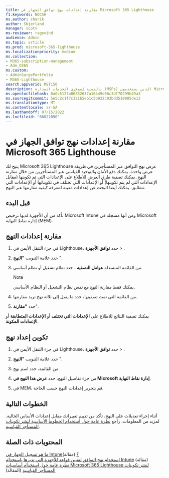 ```yaml
---
title: مقارنة إعدادات نهج توافق الجهاز في Microsoft 365 Lighthouse
f1.keywords: NOCSH
ms.author: sharik
author: SKjerland
manager: scotv
ms-reviewer: ragovind
audience: Admin
ms.topic: article
ms.prod: microsoft-365-lighthouse
ms.localizationpriority: medium
ms.collection:
- M365-subscription-management
- Adm_O365
ms.custom:
- AdminSurgePortfolio
- M365-Lighthouse
search.appverid: MET150
description: بالنسبة لموفري الخدمات المدارة (MSPs) الذين يستخدمون Microsoft 365 Lighthouse، تعرف على كيفية مقارنة إعدادات نهج توافق الجهاز.
ms.openlocfilehash: 0a0c5127a86832637a16449e06c3df70299b49a3
ms.sourcegitcommit: 5e5c2c1f7c321b5eb1c5b932c03bdd510005de13
ms.translationtype: MT
ms.contentlocale: ar-SA
ms.lasthandoff: 07/15/2022
ms.locfileid: "66822890"
---
```

# <a name="compare-device-compliance-policy-settings-in-microsoft-365-lighthouse"></a>مقارنة إعدادات نهج توافق الجهاز في Microsoft 365 Lighthouse

يتيح لك Microsoft 365 Lighthouse عرض نهج التوافق عبر المستأجرين في طريقة عرض واحدة. يمكنك دفع الأمان والتوحيد القياسي عبر المستأجرين من خلال مقارنة النهج. يمكنك تصفية طرق العرض للاطلاع على الإعدادات التي تم تكوينها (مقابل الإعدادات التي لم يتم تكوينها) أو الإعدادات التي تختلف في تكويناتها أو الإعدادات التي تتطابق. يمكنك أيضا البحث عن إعدادات معينة لمعرفة كيفية مقارنتها عبر النهج.

## <a name="before-you-begin"></a>قبل البدء

تأكد من أن الأجهزة لديها ترخيص Microsoft Intune ومن أنها مسجلة في Microsoft إدارة نقاط النهاية (MEM).

## <a name="compare-policy-settings"></a>مقارنة إعدادات النهج

1. في جزء التنقل الأيمن في Lighthouse، حدد **توافق الأجهزة** > .

2. حدد علامة التبويب **"النهج** ".

3. من القائمة المنسدلة **عوامل التصفية** ، حدد نظام تشغيل أو نظام أساسي.

   > [!NOTE]
   > يمكنك فقط مقارنة النهج مع نفس نظام التشغيل أو النظام الأساسي.

4. من القائمة التي تمت تصفيتها، حدد ما يصل إلى ثلاثة نهج تريد مقارنتها.

5. حدد **"مقارنة**".

يمكنك تصفية النتائج للاطلاع على **الإعدادات التي تختلف** أو **الإعدادات المتطابقة** أو **الإعدادات المكونة**.

## <a name="configure-a-policy-setting"></a>تكوين إعداد نهج

1. في جزء التنقل الأيمن في Lighthouse، حدد **توافق الأجهزة** > .

2. حدد علامة التبويب **"النهج** ".

3. من القائمة، حدد اسم نهج.

4. من جزء تفاصيل النهج، حدد **عرض هذا النهج في Microsoft إدارة نقاط النهاية**.

5. في MEM، قم بتحرير إعدادات النهج حسب الحاجة.

## <a name="next-steps"></a>الخطوات التالية

أثناء إجراء تعديلات على النهج، تأكد من تقييم تغييراتك مقابل إعدادات الأساس الحالية. لمزيد من المعلومات، راجع [نظرة عامة حول استخدام الخطوط الأساسية لنشر تكوينات المستأجر القياسية](m365-lighthouse-deploy-standard-tenant-configurations-overview.md).

## <a name="related-content"></a>المحتويات ذات الصلة

[ما هو تسجيل الجهاز في Intune؟](/mem/intune/enrollment/device-enrollment) (مقالة)  
[استخدام نهج التوافق لتعيين قواعد للأجهزة التي تديرها باستخدام Intune](/mem/intune/protect/device-compliance-get-started) (مقالة)  
[نظرة عامة حول استخدام أساسيات Microsoft 365 Lighthouse لنشر تكوينات المستأجر القياسية](m365-lighthouse-deploy-standard-tenant-configurations-overview.md) (المقالة)
